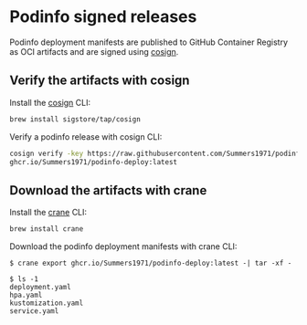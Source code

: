 # Podinfo signed releases

Podinfo deployment manifests are published to GitHub Container Registry as OCI artifacts
and are signed using [cosign](https://github.com/sigstore/cosign).

## Verify the artifacts with cosign

Install the [cosign](https://github.com/sigstore/cosign) CLI:

```sh
brew install sigstore/tap/cosign
```

Verify a podinfo release with cosign CLI:

```sh
cosign verify -key https://raw.githubusercontent.com/Summers1971/podinfo/master/cosign/cosign.pub \
ghcr.io/Summers1971/podinfo-deploy:latest
```

## Download the artifacts with crane

Install the [crane](https://github.com/google/go-containerregistry/tree/main/cmd/crane) CLI:

```sh
brew install crane
```

Download the podinfo deployment manifests with crane CLI:

```console
$ crane export ghcr.io/Summers1971/podinfo-deploy:latest -| tar -xf - 

$ ls -1
deployment.yaml
hpa.yaml
kustomization.yaml
service.yaml
```
